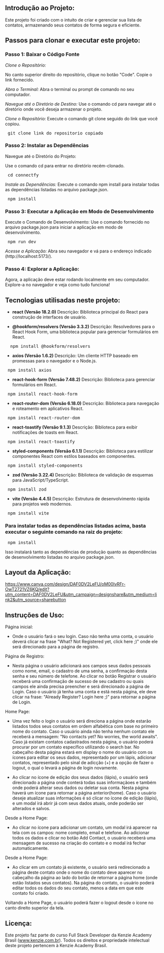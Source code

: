 ## Introdução ao Projeto:
Este projeto foi criado com o intuito de criar e gerenciar sua lista de contatos, armazenando seus contatos de forma segura e eficiente.

## Passos para clonar e executar este projeto:
### Passo 1: Baixar o Código Fonte

*Clone o Repositório:*

No canto superior direito do repositório, clique no botão "Code".
Copie o link fornecido.

*Abra o Terminal:*
Abra o terminal ou prompt de comando no seu computador.

*Navegue até o Diretório de Destino:*
Use o comando cd para navegar até o diretório onde você deseja armazenar o projeto.

*Clone o Repositório:*
Execute o comando git clone seguido do link que você copiou.
<pre>
 git clone link_do_repositorio_copiado
</pre>

### Passo 2: Instalar as Dependências
Navegue até o Diretório do Projeto:

Use o comando cd para entrar no diretório recém-clonado.
<pre>
 cd connectfy
</pre>

*Instale as Dependências:*
Execute o comando npm install para instalar todas as dependências listadas no arquivo package.json.
<pre>
 npm install
</pre>

### Passo 3: Executar a Aplicação em Modo de Desenvolvimento
Execute o Comando de Desenvolvimento:
Use o comando fornecido no arquivo package.json para iniciar a aplicação em modo de desenvolvimento.
<pre>
 npm run dev
</pre>

*Acesse a Aplicação:*
Abra seu navegador e vá para o endereço indicado (http://localhost:5173/).

### Passo 4: Explorar a Aplicação:
Agora, a aplicação deve estar rodando localmente em seu computador. Explore-a no navegador e veja como tudo funciona!

## Tecnologias utilisadas neste projeto:
- **react (Versão 18.2.0)**
    Descrição: Biblioteca principal do React para construção de interfaces de usuário. 

- **@hookform/resolvers (Versão 3.3.2)**
    Descrição: Resolvedores para o React Hook Form, uma biblioteca popular para gerenciar formulários em React.
<pre>
  npm install @hookform/resolvers
</pre>

- **axios (Versão 1.6.2)**
    Descrição: Um cliente HTTP baseado em promessas para o navegador e o Node.js.
<pre>
 npm install axios
</pre>

- **react-hook-form (Versão 7.48.2)**
    Descrição: Biblioteca para gerenciar formulários em React.
<pre>
 npm install react-hook-form
</pre>

- **react-router-dom (Versão 6.18.0)**
    Descrição: Biblioteca para navegação e roteamento em aplicativos React.
<pre>
 npm install react-router-dom
</pre>

- **react-toastify (Versão 9.1.3)**
    Descrição: Biblioteca para exibir notificações de toasts em React.
<pre>
 npm install react-toastify
</pre>

- **styled-components (Versão 6.1.1)**
    Descrição: Biblioteca para estilizar componentes React com estilos baseados em componentes.
<pre>
 npm install styled-components
</pre>

- **zod (Versão 3.22.4)**
    Descrição: Biblioteca de validação de esquemas para JavaScript/TypeScript.
<pre>
 npm install zod
</pre>

 - **vite (Versão 4.4.5)**
    Descrição: Estrutura de desenvolvimento rápida para projetos web modernos.
<pre>
 npm install vite
</pre>

### Para instalar todas as dependências listadas acima, basta executar o seguinte comando na raiz do projeto:
<pre>
 npm install 
</pre>

Isso instalará tanto as dependências de produção quanto as dependências de desenvolvimento listadas no arquivo package.json.

## Layout da Aplicação:
https://www.canva.com/design/DAF0DV2LeFU/oM00lvRFr-OwT2721VZ6KQ/edit?utm_content=DAF0DV2LeFU&utm_campaign=designshare&utm_medium=link2&utm_source=sharebutton


## Instruções de Uso:
Página inicial: 
- Onde o usuário fará o seu login. Caso não tenha uma conta, o usuário deverá clicar na frase "What? Not Registered yet, click here ;)" onde ele será direcionado para a página de registro.

Página de Registro:  
- Nesta página o usuário adicionará aos campos seus dados pessoais como nome, email, o cadastro de uma senha, a confirmação desta senha e seu número de telefone. Ao clicar no botão Registrar o usuário receberá uma confirmação de sucesso de seu cadastro ou quais campos ele ainda precisa preencher e será direcionado a página de Login. Caso o usuário já tenha uma conta e está nesta página, ele deve clicar na frase: "Already Register? Login here ;)" para retornar a página de Login.

Home Page: 
- Uma vez feito o login o usuário será direciona a página onde estarão listados todos seus contatos em ordem alfabética com base no primeiro nome do contato. Caso o usuário ainda não tenha nenhum contato ele receberá a mensagem: "No contacts yet? No worries, the world awaits". Caso já existam contatos cadastrados nesta página, o usuário poderá procurar por um contato específico utilizando o search bar. No cabeçalho desta página estará em display o nome do usuário com os ícones para editar os seus dados, representado por um lápis, adicionar contatos, representado pelo sinal de adicção (+) e a opção de fazer o logout, o qual o levará a página de login novamente.

- Ao clicar no ícone de edição dos seus dados (lápis), o usuário será direcionado a página onde conterá todas suas informaçãoes e também onde poderá alterar seus dados ou deletar sua conta. Nesta página haverá um ícone para retornar a página anterior(home). Caso o usuário deseje atualizar suas informações é só clicar no ícone de edição (lápis), e um modal irá abrir já com seus dados atuais, onde poderão ser alterados e salvos.

Desde a Home Page:
- Ao clicar no ícone para adicionar um contato, um modal irá aparecer na tela com os campos: nome completo, email e telefone. Ao adicionar todos os dados e clicar no botão Add Contact, o usuário receberá uma mensagem de sucesso na criação do contato e o modal irá fechar automaticamente.

Desde a Home Page:
- Ao clicar em um contato já existente, o usuário será redirecionado a página deste contato onde o nome do contato deve aparecer no cabeçalho da página ao lado do botão de retornar a página home (onde estão listados seus contatos). Na página do contato, o usuário poderá editar todos os dados do seu contato, menos a data em que este contato foi criado.

Voltando a Home Page, o usuário poderá fazer o logout desde o ícone no canto direito superior da tela.

## Licença:
Este projeto faz parte do curso Full Stack Developer da Kenzie Academy Brasil (www.kenzie.com.br). Todos os direitos e propriedade intelectual deste projeto pertencem à Kenzie Academy Brasil.
